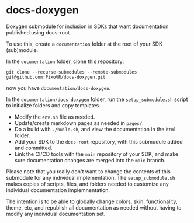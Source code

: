 # docs-doxygen 

Doxygen submodule for inclusion in SDKs that want documentation published using docs-root.

To use this, create a `documentation` folder at the root of your SDK (sub)module.

In the `documentation` folder, clone this repository:

`git clone --recurse-submodules --remote-submodules git@github.com:PixoVR/docs-doxygen.git`

now you have `documentation/docs-doxygen`.

In the `documentation/docs-doxygen` folder, run the `setup_submodule.sh` script to initialize folders and copy templates.

 - Modify the `env.sh` file as needed.
 - Update/create markdown pages as needed in `pages/`.
 - Do a build with `./build.sh`, and view the documentation in the `html` folder.
 - Add your SDK to the `docs-root` repository, with this submodule added and committed.
 - Link the CI/CD tools with the `main` repository of your SDK, and make sure documentation changes are merged into the `main` branch.

Please note that you really don't want to change the contents of this submodule for any individual implementation.
The `setup_submodule.sh` makes copies of scripts, files, and folders needed to customize any individual documentation implemnentation.

The intention is to be able to globally change colors, skin, functionality, theme, etc, and republish all documentation as needed
without having to modify any individual documentation set.

